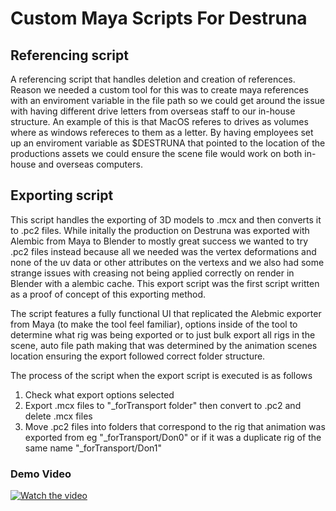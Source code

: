 # Custom Maya Scripts For Destruna
## Referencing script
A referencing script that handles deletion and creation of references. Reason we needed a custom tool for this was to create maya references with an enviroment variable in the file path so we could get around the issue with having different drive letters from overseas staff to our in-house structure. An example of this is that MacOS referes to drives as volumes where as windows refereces to them as a letter. By having employees set up an enviroment variable as $DESTRUNA that pointed to the location of the productions assets we could ensure the scene file would work on both in-house and overseas computers.

## Exporting script
This script handles the exporting of 3D models to .mcx and then converts it to .pc2 files. While initally the production on Destruna was exported with Alembic from Maya to Blender to mostly great success we wanted to try .pc2 files instead because all we needed was the vertex deformations and none of the uv data or other attributes on the vertexs and we also had some strange issues with creasing not being applied correctly on render in Blender with a alembic cache. This export script was the first script written as a proof of concept of this exporting method. 

The script features a fully functional UI that replicated the Alebmic exporter from Maya (to make the tool feel familiar), options inside of the tool to determine what rig was being exported or to just bulk export all rigs in the scene, auto file path making that was determined by the animation scenes location ensuring the export followed correct folder structure.

The process of the script when the export script is executed is as follows
1. Check what export options selected
2. Export .mcx files to "_forTransport folder" then convert to .pc2 and delete .mcx files
3. Move .pc2 files into folders that correspond to the rig that animation was exported from eg "_forTransport/Don0" or if it was a duplicate rig of the same name "_forTransport/Don1"  

### Demo Video
[![Watch the video](https://img.youtube.com/vi/S0650C90988/maxresdefault.jpg)](https://youtu.be/S0650C90988)
